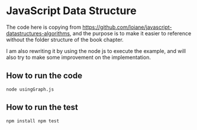 # JavaScript Data Structure

The code here is copying from https://github.com/loiane/javascript-datastructures-algorithms, and the purpose is to make it easier to reference without the folder structure of the book chapter.

I am also rewriting it by using the node js to execute the example, and will also try to make some improvement on the implementation.

## How to run the code

`node usingGraph.js`

## How to run the test

`npm install
npm test`